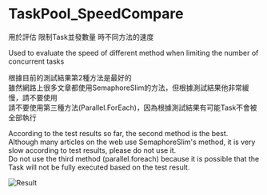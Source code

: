 # TaskPool_SpeedCompare
用於評估 限制Task並發數量 時不同方法的速度

Used to evaluate the speed of different method when limiting the number of concurrent tasks
 
根據目前的測試結果第2種方法是最好的<br>
雖然網路上很多文章都使用SemaphoreSlim的方法，但根據測試結果他非常緩慢，請不要使用<br>
請不要使用第三種方法(Parallel.ForEach)，因為根據測試結果有可能Task不會被全部執行

According to the test results so far, the second method is the best.<br>
Although many articles on the web use SemaphoreSlim's method, it is very slow according to test results, please do not use it.<br>
Do not use the third method (parallel.foreach) because it is possible that the Task will not be fully executed based on the test result.

![Result](https://user-images.githubusercontent.com/33422418/136525185-c605011d-5755-4f6b-a899-0d9a5d02f7c0.png)
